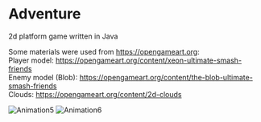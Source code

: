 # Adventure
2d platform game written in Java

Some materials were used from https://opengameart.org: <br>
Player model: https://opengameart.org/content/xeon-ultimate-smash-friends <br>
Enemy model (Blob): https://opengameart.org/content/the-blob-ultimate-smash-friends <br>
Clouds: https://opengameart.org/content/2d-clouds <br>


![Animation5](https://user-images.githubusercontent.com/31374191/166976129-2705a881-69d0-4588-b572-75cabac05dea.gif)
![Animation6](https://user-images.githubusercontent.com/31374191/166981329-c522018d-c468-4a95-86e6-8ab92e894908.gif)
